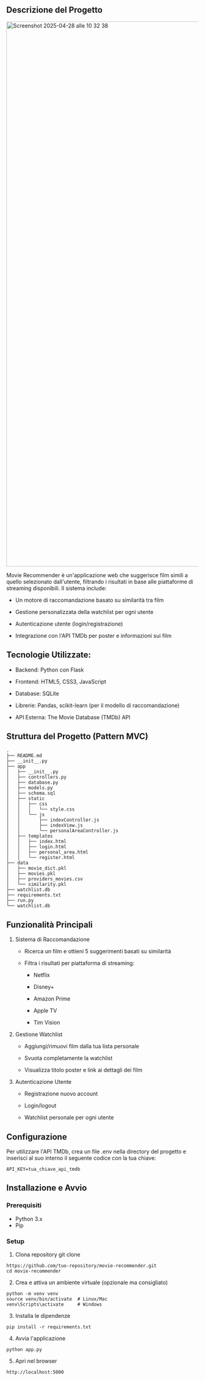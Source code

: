 ## Descrizione del Progetto
<img width="1423" alt="Screenshot 2025-04-28 alle 10 32 38" src="https://github.com/user-attachments/assets/befa0667-b81e-401e-b857-7d2f1f8895b1" />

Movie Recommender è un'applicazione web che suggerisce film simili a quello selezionato dall'utente, filtrando i risultati in base alle piattaforme di streaming disponibili. Il sistema include:
- Un motore di raccomandazione basato su similarità tra film

- Gestione personalizzata della watchlist per ogni utente

- Autenticazione utente (login/registrazione)

- Integrazione con l'API TMDb per poster e informazioni sui film


## Tecnologie Utilizzate:
- Backend: Python con Flask

- Frontend: HTML5, CSS3, JavaScript

- Database: SQLite

- Librerie: Pandas, scikit-learn (per il modello di raccomandazione)

- API Esterna: The Movie Database (TMDb) API

## Struttura del Progetto (Pattern MVC)
```
.
├── README.md
├── __init__.py
├── app
│   ├── __init__.py
│   ├── controllers.py
│   ├── database.py
│   ├── models.py
│   ├── schema.sql
│   ├── static
│   │   ├── css
│   │   │   └── style.css
│   │   └── js
│   │       ├── indexController.js
│   │       ├── indexView.js
│   │       └── personalAreaController.js
│   ├── templates
│   │   ├── index.html
│   │   ├── login.html
│   │   ├── personal_area.html
│   │   └── register.html
├── data
│   ├── movie_dict.pkl
│   ├── movies.pkl
│   ├── providers_movies.csv
│   └── similarity.pkl
├── watchlist.db
├── requirements.txt
├── run.py
└── watchlist.db

```

## Funzionalità Principali
1. Sistema di Raccomandazione
   - Ricerca un film e ottieni 5 suggerimenti basati su similarità
   - Filtra i risultati per piattaforma di streaming:

        - Netflix

        - Disney+

        - Amazon Prime

        - Apple TV

        - Tim Vision

2. Gestione Watchlist

    - Aggiungi/rimuovi film dalla tua lista personale

    - Svuota completamente la watchlist

    - Visualizza titolo poster e link ai dettagli dei film

3. Autenticazione Utente

    - Registrazione nuovo account

    - Login/logout

    - Watchlist personale per ogni utente

## Configurazione
Per utilizzare l'API TMDb, crea un file .env nella directory del progetto e inserisci al suo interno il seguente codice con la tua chiave:
```
API_KEY=tua_chiave_api_tmdb
```

## Installazione e Avvio

### Prerequisiti
- Python 3.x
- Pip

### Setup

1. Clona repository git clone
```
https://github.com/tuo-repository/movie-recommender.git
cd movie-recommender
```
2. Crea e attiva un ambiente virtuale (opzionale ma consigliato)
```
python -m venv venv
source venv/bin/activate  # Linux/Mac
venv\Scripts\activate     # Windows
```
3. Installa le dipendenze
```
pip install -r requirements.txt
```
4. Avvia l'applicazione
```
python app.py
```
5. Apri nel browser
```
http://localhost:5000
```
